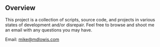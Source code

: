 Overview
--------

This project is a collection of scripts, source code, and projects in various 
states of development and/or disrepair. Feel free to browse and shoot me an 
email with any questions you may have. 

Email: mike@mdlowis.com
